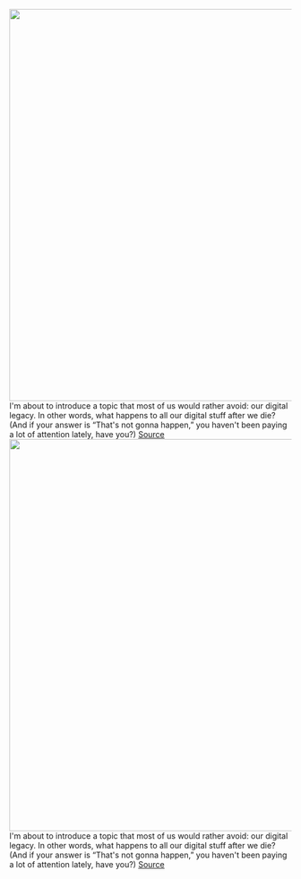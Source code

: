 <img src='https://cdn.vox-cdn.com/thumbor/FNO8zNMrjQV0e1wh4b5uAGaEOMo=/0x0:1000x667/1200x800/filters:focal(420x254:580x414)/cdn.vox-cdn.com/uploads/chorus_image/image/70221034/shutterstock_13456018.0.jpg' width='700px' /><br/>
I'm about to introduce a topic that most of us would rather avoid: our digital legacy. In other words, what happens to all our digital stuff after we die? (And if your answer is “That's not gonna happen,” you haven't been paying a lot of attention lately, have you?)
<a href='https://www.theverge.com/22812264/digital-legacy-death-estate-google-apple-how-to'> Source <a/><img src='https://cdn.vox-cdn.com/thumbor/FNO8zNMrjQV0e1wh4b5uAGaEOMo=/0x0:1000x667/1200x800/filters:focal(420x254:580x414)/cdn.vox-cdn.com/uploads/chorus_image/image/70221034/shutterstock_13456018.0.jpg' width='700px' /><br/>
I'm about to introduce a topic that most of us would rather avoid: our digital legacy. In other words, what happens to all our digital stuff after we die? (And if your answer is “That's not gonna happen,” you haven't been paying a lot of attention lately, have you?)
<a href='https://www.theverge.com/22812264/digital-legacy-death-estate-google-apple-how-to'> Source <a/>